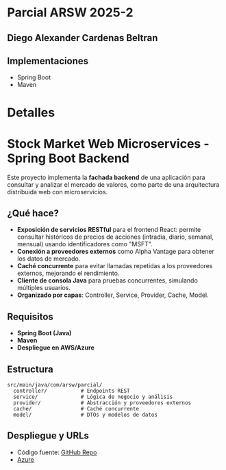# Parcial ARSW 2025-2

## Diego Alexander Cardenas Beltran

## Implementaciones
- Spring Boot
- Maven

# Detalles

# Stock Market Web Microservices - Spring Boot Backend

Este proyecto implementa la **fachada backend** de una aplicación para consultar y analizar el mercado de valores, como parte de una arquitectura distribuida web con microservicios.

## ¿Qué hace?

- **Exposición de servicios RESTful** para el frontend React: permite consultar históricos de precios de acciones (intradía, diario, semanal, mensual) usando identificadores como "MSFT".
- **Conexión a proveedores externos** como Alpha Vantage para obtener los datos de mercado.
- **Caché concurrente** para evitar llamadas repetidas a los proveedores externos, mejorando el rendimiento.
- **Cliente de consola Java** para pruebas concurrentes, simulando múltiples usuarios.
- **Organizado por capas**: Controller, Service, Provider, Cache, Model.

## Requisitos

- **Spring Boot (Java)**
- **Maven**
- **Despliegue en AWS/Azure**

## Estructura

```
src/main/java/com/arsw/parcial/
  controller/           # Endpoints REST
  service/              # Lógica de negocio y análisis
  provider/             # Abstracción y proveedores externos
  cache/                # Caché concurrente
  model/                # DTOs y modelos de datos
```


## Despliegue y URLs

- Código fuente: [GitHub Repo](https://github.com/diegcard-arsw/parcial-corte-1)
- [Azure](parcial-arsw-1-ayf4beesaqbue9ep.canadacentral-01.azurewebsites.net)
